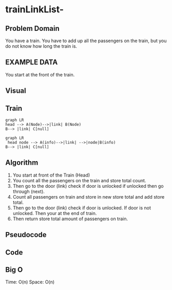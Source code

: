 # trainLinkList-

## Problem Domain

You have a train. You have to add up all the passengers on the train, but you do not know how long the train is.

## EXAMPLE DATA

You start at the front of the train.

## Visual

## Train

```mermaid
graph LR
head --> A(Node)-->|link| B(Node)
B--> |link| C[null]
```

```mermaid
graph LR
 head node --> A(info)-->|link| -->|node|B(info)
B--> |link| C[null]
```

## Algorithm

1. You start at front of the Train (Head)
2. You count all the passengers on the train and store total count.
3. Then go to the door (link) check if door is unlocked if unlocked then go through (next).
4. Count all passengers on train and store in new store total and add store total.
5. Then go to the door (link) check if door is unlocked. If door is not unlocked. Then your at the end of train.
6. Then return store total amount of passengers on train.

## Pseudocode

## Code

## Big O

Time: O(n)
Space: O(n)
